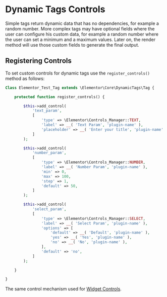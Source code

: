 # Dynamic Tags Controls

Simple tags return dynamic data that has no dependencies, for example a random number. More complex tags may have optional fields where the user can configure his custom data, for example a random number where the user can set a minimum and a maximum values. Later on, the render method will use those custom fields to generate the final output.

## Registering Controls

To set custom controls for dynamic tags use the `register_controls()` method as follows:

```php
Class Elementor_Test_Tag extends \Elementor\Core\DynamicTags\Tag {

	protected function register_controls() {

		$this->add_control(
			'text_param',
			[
				'type' => \Elementor\Controls_Manager::TEXT,
				'label' => __( 'Text Param', 'plugin-name' ),
				'placeholder' => __( 'Enter your title', 'plugin-name' ),
			]
		);

		$this->add_control(
			'number_param',
			[
				'type' => \Elementor\Controls_Manager::NUMBER,
				'label' => __( 'Number Param', 'plugin-name' ),
				'min' => 0,
				'max' => 100,
				'step' => 1,
				'default' => 50,
			]
		);

		$this->add_control(
			'select_param',
			[
				'type' => \Elementor\Controls_Manager::SELECT,
				'label' => __( 'Select Param', 'plugin-name' ),
				'options' => [
					'default' => __( 'Default', 'plugin-name' ),
					'yes' => __( 'Yes', 'plugin-name' ),
					'no' => __( 'No', 'plugin-name' ),
				],
				'default' => 'no',
			]
		);

	}

}
```

The same control mechanism used for [Widget Controls](/widgets/widget-controls).

